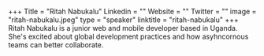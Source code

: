 +++
Title = "Ritah Nabukalu"
Linkedin = ""
Website = ""
Twitter = ""
image = "ritah-nabukalu.jpeg"
type = "speaker"
linktitle = "ritah-nabukalu"
+++
Ritah Nabukalu is a junior web and mobile developer based in Uganda. She's excited about global development practices and how asyhncornous teams can better collaborate.
